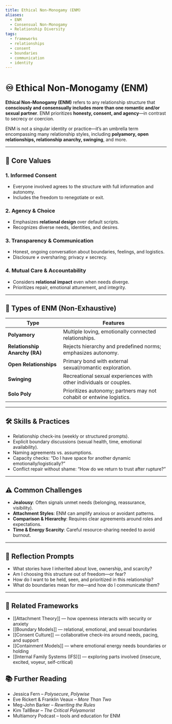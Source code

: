 ```yaml
---
title: Ethical Non-Monogamy (ENM)
aliases:
  - ENM
  - Consensual Non-Monogamy
  - Relationship Diversity
tags:
  - frameworks
  - relationships
  - consent
  - boundaries
  - communication
  - identity
---
```


<!-- @format -->

# ♾️ Ethical Non-Monogamy (ENM)

**Ethical Non-Monogamy (ENM)** refers to any relationship structure that **consciously and consensually includes more than one romantic and/or sexual partner**. ENM prioritizes **honesty, consent, and agency**—in contrast to secrecy or coercion.

ENM is not a singular identity or practice—it’s an umbrella term encompassing many relationship styles, including **polyamory, open relationships, relationship anarchy, swinging**, and more.

---

## 🧠 Core Values

### 1. **Informed Consent**

- Everyone involved agrees to the structure with full information and autonomy.
- Includes the freedom to renegotiate or exit.

### 2. **Agency & Choice**

- Emphasizes **relational design** over default scripts.
- Recognizes diverse needs, identities, and desires.

### 3. **Transparency & Communication**

- Honest, ongoing conversation about boundaries, feelings, and logistics.
- Disclosure ≠ oversharing; privacy ≠ secrecy.

### 4. **Mutual Care & Accountability**

- Considers **relational impact** even when needs diverge.
- Prioritizes repair, emotional attunement, and integrity.

---

## 🔀 Types of ENM (Non-Exhaustive)

| Type                          | Features                                                             |
| ----------------------------- | -------------------------------------------------------------------- |
| **Polyamory**                 | Multiple loving, emotionally connected relationships.                |
| **Relationship Anarchy (RA)** | Rejects hierarchy and predefined norms; emphasizes autonomy.         |
| **Open Relationships**        | Primary bond with external sexual/romantic exploration.              |
| **Swinging**                  | Recreational sexual experiences with other individuals or couples.   |
| **Solo Poly**                 | Prioritizes autonomy; partners may not cohabit or entwine logistics. |

---

## 🛠 Skills & Practices

- Relationship check-ins (weekly or structured prompts).
- Explicit boundary discussions (sexual health, time, emotional availability).
- Naming agreements vs. assumptions.
- Capacity checks: “Do I have space for another dynamic emotionally/logistically?”
- Conflict repair without shame: “How do we return to trust after rupture?”

---

## ⚠️ Common Challenges

- **Jealousy**: Often signals unmet needs (belonging, reassurance, visibility).
- **Attachment Styles**: ENM can amplify anxious or avoidant patterns.
- **Comparison & Hierarchy**: Requires clear agreements around roles and expectations.
- **Time & Energy Scarcity**: Careful resource-sharing needed to avoid burnout.

---

## 💬 Reflection Prompts

- What stories have I inherited about love, ownership, and scarcity?
- Am I choosing this structure out of freedom—or fear?
- How do I want to be held, seen, and prioritized in this relationship?
- What do boundaries mean for me—and how do I communicate them?

---

## 🔗 Related Frameworks

- [[Attachment Theory]] — how openness interacts with security or anxiety
- [[Boundary Models]] — relational, emotional, and sexual boundaries
- [[Consent Culture]] — collaborative check-ins around needs, pacing, and support
- [[Containment Models]] — where emotional energy needs boundaries or holding
- [[Internal Family Systems (IFS)]] — exploring parts involved (insecure, excited, voyeur, self-critical)

## 📚 Further Reading

- Jessica Fern – _Polysecure_, _Polywise_
- Eve Rickert & Franklin Veaux – _More Than Two_
- Meg-John Barker – _Rewriting the Rules_
- Kim TallBear – _The Critical Polyamorist_
- Multiamory Podcast – tools and education for ENM
